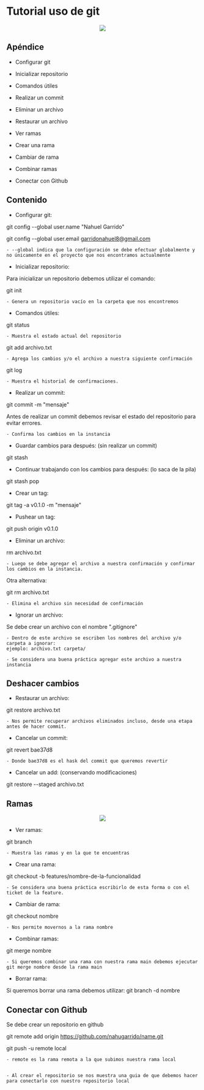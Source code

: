 # Tutorial uso de git


<p align="center">
<img src="https://www.solucionex.com/sites/default/files/posts/imagen/git.jpg" style="max-width: 100%; display: inline-block;" />
</p>

## Apéndice

- Configurar git

- Inicializar repositorio

- Comandos útiles

- Realizar un commit

- Eliminar un archivo

- Restaurar un archivo

- Ver ramas

- Crear una rama

- Cambiar de rama

- Combinar ramas

- Conectar con Github




## Contenido

- Configurar git: 
 

git config --global user.name "Nahuel Garrido"

git config --global user.email garridonahuel8@gmail.com

    - --global indica que la configuración se debe efectuar globalmente y no únicamente en el proyecto que nos encontramos actualmente

- Inicializar repositorio:

Para inicializar un repositorio debemos utilizar el comando:

git init 

    - Genera un repositorio vacío en la carpeta que nos encontremos

- Comandos útiles:

git status

    - Muestra el estado actual del repositorio

git add archivo.txt

    - Agrega los cambios y/o el archivo a nuestra siguiente confirmación

git log

    - Muestra el historial de confirmaciones.


- Realizar un commit:

git commit -m "mensaje"

Antes de realizar un commit debemos revisar el estado del repositorio para evitar errores.

    - Confirma los cambios en la instancia
    
- Guardar cambios para después: (sin realizar un commit)

git stash

- Continuar trabajando con los cambios para después: (lo saca de la pila)

git stash pop

- Crear un tag:

git tag -a v0.1.0 -m "mensaje"

- Pushear un tag:

git push origin v0.1.0

- Eliminar un archivo:

rm archivo.txt

    - Luego se debe agregar el archivo a nuestra confirmación y confirmar los cambios en la instancia.

Otra alternativa:

git rm archivo.txt

    - Elimina el archivo sin necesidad de confirmación

- Ignorar un archivo:

Se debe crear un archivo con el nombre ".gitignore"


    - Dentro de este archivo se escriben los nombres del archivo y/o carpeta a ignorar: 
    ejemplo: archivo.txt carpeta/

    - Se considera una buena práctica agregar este archivo a nuestra instancia
  
## Deshacer cambios

- Restaurar un archivo:

git restore archivo.txt

    - Nos permite recuperar archivos eliminados incluso, desde una etapa antes de hacer commit.

- Cancelar un commit:

git revert bae37d8

    - Donde bae37d8 es el hask del commit que queremos revertir
    
    
- Cancelar un add: (conservando modificaciones)

git restore --staged archivo.txt

## Ramas

<p align="center">
<img src="https://www.pngitem.com/pimgs/m/194-1949056_git-merge-branch-hd-png-download.png" style="max-width: 100%; display: inline-block;" />
</p>

- Ver ramas:

git branch

    - Muestra las ramas y en la que te encuentras


- Crear una rama:

git checkout -b features/nombre-de-la-funcionalidad

    - Se considera una buena práctica escribirlo de esta forma o con el ticket de la feature.

- Cambiar de rama:

git checkout nombre

    - Nos permite movernos a la rama nombre

- Combinar ramas:

git merge nombre

    - Si queremos combinar una rama con nuestra rama main debemos ejecutar git merge nombre desde la rama main
    
- Borrar rama:

Si queremos borrar una rama debemos utilizar: git branch -d nombre

## Conectar con Github

Se debe crear un repositorio en github

git remote add origin https://github.com/nahugarrido/name.git

git push -u remote local

    - remote es la rama remota a la que subimos nuestra rama local 
    
    
    - Al crear el repositorio se nos muestra una guia de que debemos hacer para conectarlo con nuestro repositorio local


